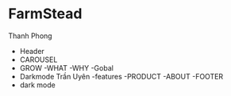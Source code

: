 # FarmStead
Thanh Phong
- Header
- CAROUSEL
- GROW
-WHAT
-WHY
-Gobal
- Darkmode
Trần Uyên
-features
-PRODUCT
-ABOUT
-FOOTER
- dark mode
